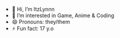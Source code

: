 - 👋 Hi, I’m ItzLynnn
- 👀 I’m interested in Game, Anime & Coding
- 😄 Pronouns: they/them
- ⚡ Fun fact: 17 y.o
